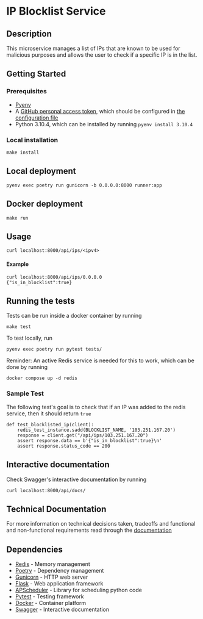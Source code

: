 # IP Blocklist Service

## Description

This microservice manages a list of IPs that are known to be used for malicious purposes and allows
the user to check if a specific IP is in the list.

## Getting Started

### Prerequisites

- [Pyenv](https://github.com/pyenv/pyenv?tab=readme-ov-file#installation)
- A [GitHub personal access token](https://docs.github.com/en/authentication/keeping-your-account-and-data-secure/managing-your-personal-access-tokens),
which should be configured in [the configuration file](/app/home/config.py)
- Python 3.10.4, which can be installed by running `pyenv install 3.10.4`

### Local installation

    make install

## Local deployment

    pyenv exec poetry run gunicorn -b 0.0.0.0:8000 runner:app

## Docker deployment

    make run

## Usage

    curl localhost:8000/api/ips/<ipv4>

#### Example

    curl localhost:8000/api/ips/0.0.0.0    
    {"is_in_blocklist":true}

## Running the tests

Tests can be run inside a docker container by running

    make test

To test locally, run

    pyenv exec poetry run pytest tests/

Reminder: An active Redis service is needed for this to work, which can be done by running

    docker compose up -d redis

### Sample Test

The following test's goal is to check that if an IP was added
to the redis service, then it should return `true`

    def test_blocklisted_ip(client):
        redis_test_instance.sadd(BLOCKLIST_NAME, '103.251.167.20')
        response = client.get("/api/ips/103.251.167.20")
        assert response.data == b'{"is_in_blocklist":true}\n'
        assert response.status_code == 200

## Interactive documentation

Check Swagger's interactive documentation by running

    curl localhost:8000/api/docs/

## Technical Documentation

For more information on technical decisions taken, tradeoffs and functional and non-functional requirements read through
the [documentation](DOCS.md)

## Dependencies

- [Redis](https://redis.io/) - Memory management
- [Poetry](https://python-poetry.org/) - Dependency management
- [Gunicorn](https://gunicorn.org/) - HTTP web server
- [Flask](https://flask.palletsprojects.com/) - Web application framework
- [APScheduler](https://apscheduler.readthedocs.io/) - Library for scheduling python code
- [Pytest](https://pytest.org/) - Testing framework
- [Docker](https://www.docker.com/) - Container platform
- [Swagger](https://swagger.io/) - Interactive documentation
